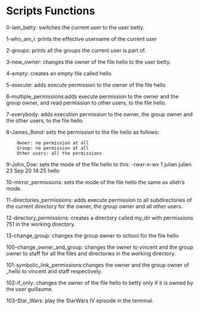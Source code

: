 <h1>Scripts Functions</h1>

0-iam_betty: switches the current user to the user betty.

1-who_am_i: prints the effective username of the current user

2-groups: prints all the groups the current user is part of.

3-new_owner: changes the owner of the file hello to the user betty.

4-empty: creates an empty file called hello

5-execute: adds execute permission to the owner of the file hello

6-multiple_permissions:adds execute permission to the owner and the group owner, and read permission to other users, to the file hello.

7-everybody: adds execution permission to the owner, the group owner and the other users, to the file hello

8-James_Bond: sets the permission to the file hello as follows:

		Owner: no permission at all
		Group: no permission at all
		Other users: all the permissions

9-John_Doe: sets the mode of the file hello to this: -rwxr-x-wx 1 julien julien 23 Sep 20 14:25 hello

10-mirror_permissions: sets the mode of the file hello the same as olleh’s mode.

11-directories_permissions: adds execute permission to all subdirectories of the current directory for the owner, the group owner and all other users.

12-directory_permissions: creates a directory called my_dir with permissions 751 in the working directory.

13-change_group: changes the group owner to school for the file hello

100-change_owner_and_group: changes the owner to vincent and the group owner to staff for all the files and directories in the working directory.

101-symbolic_link_permissions:changes the owner and the group owner of _hello to vincent and staff respectively.

102-if_only: changes the owner of the file hello to betty only if it is owned by the user guillaume.

103-Star_Wars: play the StarWars IV episode in the terminal.
